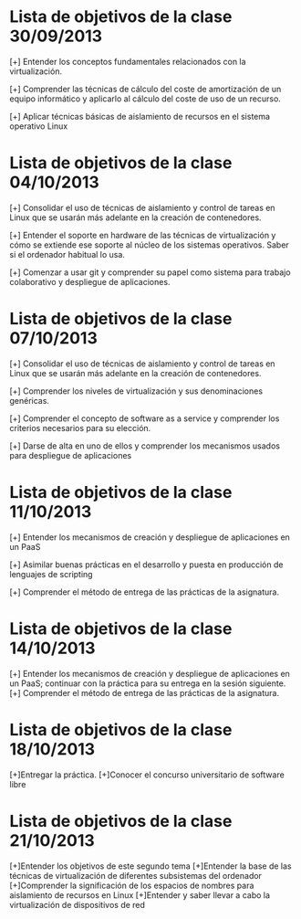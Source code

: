 Lista de objetivos de la clase 30/09/2013
=========================================

[+] Entender los conceptos fundamentales relacionados con la virtualización.

[+] Comprender las técnicas de cálculo del coste de amortización de un equipo informático y aplicarlo al cálculo del 
coste de uso de un recurso.

[+] Aplicar técnicas básicas de aislamiento de recursos en el sistema operativo Linux


Lista de objetivos de la clase 04/10/2013
=========================================

[+] Consolidar el uso de técnicas de aislamiento y control de tareas en Linux que se usarán más adelante en la 
creación de contenedores.
 
[+] Entender el soporte en hardware de las técnicas de virtualización y cómo se extiende ese soporte al núcleo 
de los sistemas operativos. Saber si el ordenador habitual lo usa.

[+] Comenzar a usar git y comprender su papel como sistema para trabajo colaborativo y despliegue de aplicaciones.

Lista de objetivos de la clase 07/10/2013
=========================================

[+] Consolidar el uso de técnicas de aislamiento y control de tareas en Linux que se usarán más adelante en la creación de contenedores.

[+] Comprender los niveles de virtualización y sus denominaciones genéricas.

[+] Comprender el concepto de software as a service y comprender los criterios necesarios para su elección.

[+] Darse de alta en uno de ellos y comprender los mecanismos usados para despliegue de aplicaciones

Lista de objetivos de la clase 11/10/2013
=========================================

[+] Entender los mecanismos de creación y despliegue de aplicaciones en un PaaS

[+] Asimilar buenas prácticas en el desarrollo y puesta en producción de lenguajes de scripting

[+] Comprender el método de entrega de las prácticas de la asignatura.

Lista de objetivos de la clase 14/10/2013
=========================================
[+] Entender los mecanismos de creación y despliegue de aplicaciones en un PaaS; continuar con la práctica para su entrega en la sesión siguiente. 
[+] Comprender el método de entrega de las prácticas de la asignatura.

Lista de objetivos de la clase 18/10/2013
=========================================
[+]Entregar la práctica.
[+]Conocer el concurso universitario de software libre


Lista de objetivos de la clase 21/10/2013
=========================================
[+]Entender los objetivos de este segundo tema
[+]Entender la base de las técnicas de virtualización de diferentes subsistemas del ordenador
[+]Comprender la significación de los espacios de nombres para aislamiento de recursos en Linux
[+]Entender y saber llevar a cabo la virtualización de dispositivos de red







